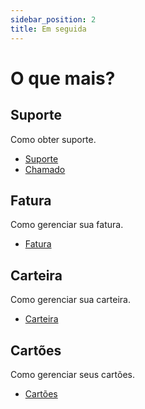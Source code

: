 ```yaml
---
sidebar_position: 2
title: Em seguida
---
```


# O que mais?

## Suporte

Como obter suporte.

- [Suporte](/support)
- [Chamado](/support/helpdesk)

## Fatura

Como gerenciar sua fatura.

- [Fatura](/billing)

## Carteira

Como gerenciar sua carteira.

- [Carteira](/wallet)

## Cartões

Como gerenciar seus cartões.

- [Cartões](/cards)
